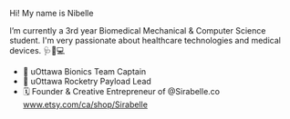 Hi! My name is Nibelle

I’m currently a 3rd year Biomedical Mechanical & Computer Science student. I'm very passionate about healthcare technologies and medical devices. 🩺🔬💻
- 🦾 uOttawa Bionics Team Captain
- 🚀 uOttawa Rocketry Payload Lead
- 🗓 Founder & Creative Entrepreneur of @Sirabelle.co  www.etsy.com/ca/shop/Sirabelle 

